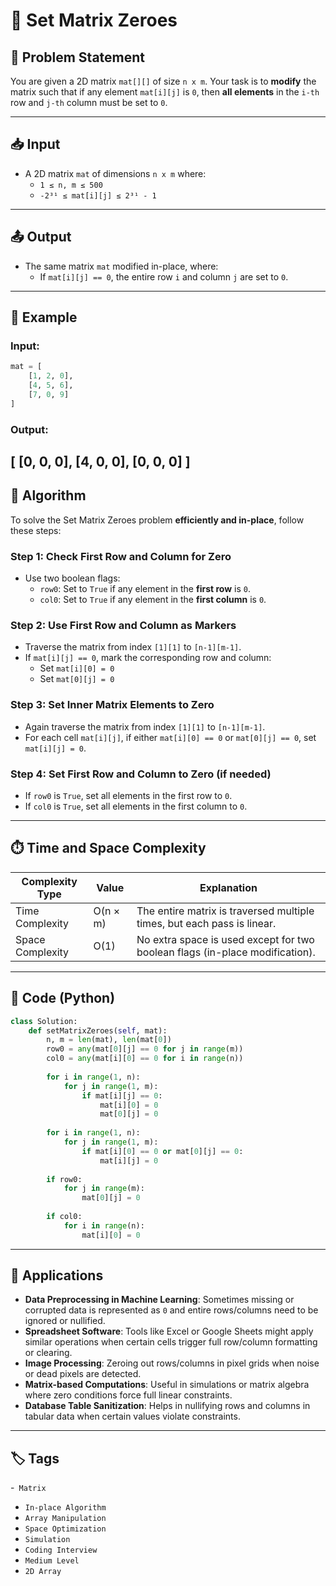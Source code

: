 # 🔢 Set Matrix Zeroes

## 🧩 Problem Statement

You are given a 2D matrix `mat[][]` of size `n x m`. Your task is to **modify** the matrix such that if any element `mat[i][j]` is `0`, then **all elements** in the `i-th` row and `j-th` column must be set to `0`.

---

## 📥 Input

- A 2D matrix `mat` of dimensions `n x m` where:
  - `1 ≤ n, m ≤ 500`
  - `-2³¹ ≤ mat[i][j] ≤ 2³¹ - 1`

---

## 📤 Output

- The same matrix `mat` modified in-place, where:
  - If `mat[i][j] == 0`, the entire row `i` and column `j` are set to `0`.

---

## 🔄 Example

### Input:
```python
mat = [
    [1, 2, 0],
    [4, 5, 6],
    [7, 0, 9]
]
```
### Output:
[
    [0, 0, 0],
    [4, 0, 0],
    [0, 0, 0]
]
---
## 🧠 Algorithm

To solve the Set Matrix Zeroes problem **efficiently and in-place**, follow these steps:

### Step 1: Check First Row and Column for Zero
- Use two boolean flags:
  - `row0`: Set to `True` if any element in the **first row** is `0`.
  - `col0`: Set to `True` if any element in the **first column** is `0`.

### Step 2: Use First Row and Column as Markers
- Traverse the matrix from index `[1][1]` to `[n-1][m-1]`.
- If `mat[i][j] == 0`, mark the corresponding row and column:
  - Set `mat[i][0] = 0`
  - Set `mat[0][j] = 0`

### Step 3: Set Inner Matrix Elements to Zero
- Again traverse the matrix from index `[1][1]` to `[n-1][m-1]`.
- For each cell `mat[i][j]`, if either `mat[i][0] == 0` or `mat[0][j] == 0`, set `mat[i][j] = 0`.

### Step 4: Set First Row and Column to Zero (if needed)
- If `row0` is `True`, set all elements in the first row to `0`.
- If `col0` is `True`, set all elements in the first column to `0`.
---

## ⏱️ Time and Space Complexity

| Complexity Type | Value              | Explanation                                                                 |
|-----------------|--------------------|-----------------------------------------------------------------------------|
| Time Complexity | O(n × m)           | The entire matrix is traversed multiple times, but each pass is linear.    |
| Space Complexity| O(1)               | No extra space is used except for two boolean flags (in-place modification).|
---
## 🧾 Code (Python)

```python
class Solution:
    def setMatrixZeroes(self, mat):
        n, m = len(mat), len(mat[0])
        row0 = any(mat[0][j] == 0 for j in range(m))
        col0 = any(mat[i][0] == 0 for i in range(n))
        
        for i in range(1, n):
            for j in range(1, m):
                if mat[i][j] == 0:
                    mat[i][0] = 0
                    mat[0][j] = 0
                    
        for i in range(1, n):
            for j in range(1, m):
                if mat[i][0] == 0 or mat[0][j] == 0:
                    mat[i][j] = 0
                    
        if row0:
            for j in range(m):
                mat[0][j] = 0
                
        if col0:
            for i in range(n):
                mat[i][0] = 0
```
---
## 🚀 Applications

- **Data Preprocessing in Machine Learning**: Sometimes missing or corrupted data is represented as `0` and entire rows/columns need to be ignored or nullified.
- **Spreadsheet Software**: Tools like Excel or Google Sheets might apply similar operations when certain cells trigger full row/column formatting or clearing.
- **Image Processing**: Zeroing out rows/columns in pixel grids when noise or dead pixels are detected.
- **Matrix-based Computations**: Useful in simulations or matrix algebra where zero conditions force full linear constraints.
- **Database Table Sanitization**: Helps in nullifying rows and columns in tabular data when certain values violate constraints.
- ---
## 🏷️ Tags

-` Matrix`
- `In-place Algorithm`
- `Array Manipulation`
- `Space Optimization`
- `Simulation`
- `Coding Interview`
- `Medium Level`
- `2D Array`
